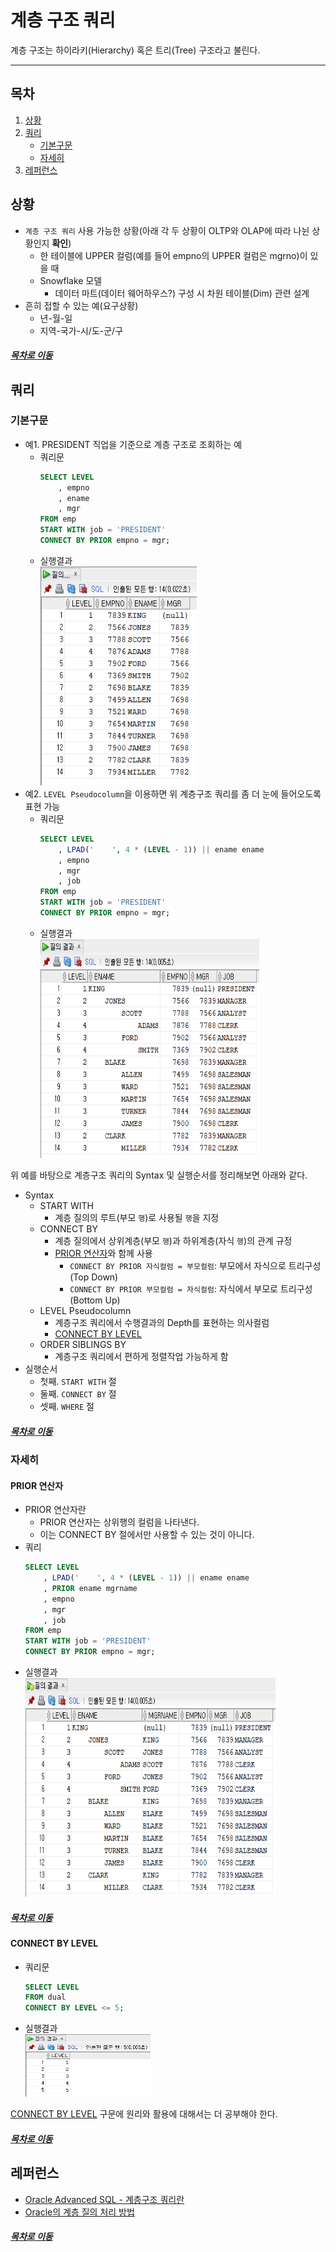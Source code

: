 계층 구조 쿼리
=====
계층 구조는 하이라키(Hierarchy) 혹은 트리(Tree) 구조라고 불린다.
- - -
## 목차
1. [상황](#상황)
2. [쿼리](#쿼리)
	* [기본구문](#기본구문)
	* [자세히](#자세히)
3. [레퍼런스](#레퍼런스)

## 상황
* `계층 구조 쿼리` 사용 가능한 상황(아래 각 두 상황이 OLTP와 OLAP에 따라 나뉜 상황인지 **확인**)
	* 한 테이블에 UPPER 컬럼(예를 들어 empno의 UPPER 컬럼은 mgrno)이 있을 때
	* Snowflake 모델
		* 데이터 마트(데이터 웨어하우스?) 구성 시 차원 테이블(Dim) 관련 설계
* 흔히 접할 수 있는 예(요구상황)
	* 년-월-일
	* 지역-국가-시/도-군/구

##### [목차로 이동](#목차)

## 쿼리

### 기본구문

* 예1. PRESIDENT 직업을 기준으로 계층 구조로 조회하는 예
	* 쿼리문  
		```sql
		SELECT LEVEL
			, empno
			, ename
			, mgr
		FROM emp
		START WITH job = 'PRESIDENT'
		CONNECT BY PRIOR empno = mgr;
		```
	* 실행결과  
		<img src="../img/tree_result_1.png" width="250" height="350"> 
* 예2. `LEVEL Pseudocolumn`을 이용하면 위 계층구조 쿼리를 좀 더 눈에 들어오도록 표현 가능
	* 쿼리문  
		```sql
		SELECT LEVEL
			, LPAD('    ', 4 * (LEVEL - 1)) || ename ename
			, empno
			, mgr
			, job
		FROM emp
		START WITH job = 'PRESIDENT'
		CONNECT BY PRIOR empno = mgr;
		```
	* 실행결과  
		<img src="../img/tree_result_2.png" width="350" height="350">

위 예를 바탕으로 계층구조 쿼리의 Syntax 및 실행순서를 정리해보면 아래와 같다.  

* Syntax
	* START WITH
		* 계층 질의의 루트(부모 `행`)로 사용될 `행`을 지정
	* CONNECT BY
		* 계층 질의에서 상위계층(부모 `행`)과 하위계층(자식 `행`)의 관계 규정
		* [PRIOR 연산자](#PRIOR-연산자)와 함께 사용
			* `CONNECT BY PRIOR 자식컬럼 = 부모컬럼`: 부모에서 자식으로 트리구성(Top Down)
			* `CONNECT BY PRIOR 부모컬럼 = 자식컬럼`: 자식에서 부모로 트리구성(Bottom Up)
	* LEVEL Pseudocolumn
		* 계층구조 쿼리에서 수행결과의 Depth를 표현하는 의사컬럼
		* [CONNECT BY LEVEL](#CONNECT-BY-LEVEL)
	* ORDER SIBLINGS BY
		* 계층구조 쿼리에서 편하게 정렬작업 가능하게 함
* 실행순서
	* 첫째. `START WITH` 절
	* 둘째. `CONNECT BY` 절
	* 셋째. `WHERE` 절
	
##### [목차로 이동](#목차)

### 자세히
#### PRIOR 연산자
* PRIOR 연산자란
	* PRIOR 연산자는 상위행의 컬럼을 나타낸다.
	* 이는 CONNECT BY 절에서만 사용할 수 있는 것이 아니다.
* 쿼리  
	```sql
	SELECT LEVEL
		, LPAD('    ', 4 * (LEVEL - 1)) || ename ename
		, PRIOR ename mgrname
		, empno
		, mgr
		, job
	FROM emp
	START WITH job = 'PRESIDENT'
	CONNECT BY PRIOR empno = mgr;
	```
* 실행결과  
	<img src="../img/tree_result_3.png" width="400" height="350">

##### [목차로 이동](#목차)

#### CONNECT BY LEVEL

* 쿼리문  
	```sql
	SELECT LEVEL
	FROM dual
	CONNECT BY LEVEL <= 5;
	```
* 실행결과  
	<img src="../img/connect_by_1.png" width="200" height="100">

[CONNECT BY LEVEL](http://wiki.gurubee.net/pages/viewpage.action?pageId=27427825) 구문에 원리와 활용에 대해서는 더 공부해야 한다.
	
##### [목차로 이동](#목차)

## 레퍼런스
* [Oracle Advanced SQL - 계층구조 쿼리란](http://www.gurubee.net/lecture/1300)
* [Oracle의 계층 질의 처리 방법](https://docu94.tistory.com/70)

##### [목차로 이동](#목차)
